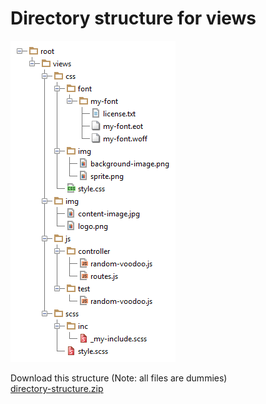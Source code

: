 <!--
author:
    - 'Dieter Raber'
created_at: '2014-01-15 09:37:08'
updated_at: '2014-01-15 09:37:08'
tags:
    - 'Documentation for core components'
-->

Directory structure for views
=============================

![](../resources/directory-structure.png)

Download this structure (Note: all files are dummies)\
[directory-structure.zip](../resources/directory-structure.zip)


